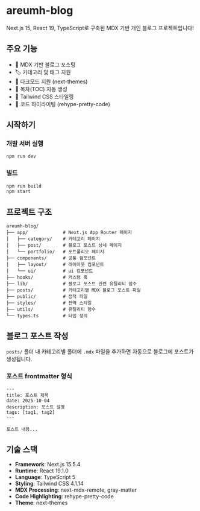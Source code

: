 # areumh-blog

Next.js 15, React 19, TypeScript로 구축된 MDX 기반 개인 블로그 프로젝트입니다! 

## 주요 기능

- 📝 MDX 기반 블로그 포스팅
- 🏷️ 카테고리 및 태그 지원
- 🎨 다크모드 지원 (next-themes)
- 📑 목차(TOC) 자동 생성
- 💅 Tailwind CSS 스타일링
- 🎯 코드 하이라이팅 (rehype-pretty-code)

## 시작하기

### 개발 서버 실행

```bash
npm run dev
```

### 빌드

```bash
npm run build
npm start
```

## 프로젝트 구조

```
areumh-blog/
├── app/             # Next.js App Router 페이지
│   ├── category/    # 카테고리 페이지
│   ├── post/        # 블로그 포스트 상세 페이지
│   └── portfolio/   # 포트폴리오 페이지
├── components/      # 공통 컴포넌트
│   ├── layout/      # 레이아웃 컴포넌트
│   └── ui/          # ui 컴포넌트
├── hooks/           # 커스텀 훅
├── lib/             # 블로그 포스트 관련 유틸리티 함수
├── posts/           # 카테고리별 MDX 블로그 포스트 파일
├── public/          # 정적 파일
├── styles/          # 전역 스타일
├── utils/           # 유틸리티 함수
└── types.ts         # 타입 정의
```

## 블로그 포스트 작성

`posts/` 폴더 내 카테고리별 폴더에 `.mdx` 파일을 추가하면 자동으로 블로그에 포스트가 생성됩니다.

### 포스트 frontmatter 형식

```mdx
---
title: 포스트 제목
date: 2025-10-04
description: 포스트 설명
tags: [tag1, tag2]
---

포스트 내용...
```

## 기술 스택

- **Framework**: Next.js 15.5.4
- **Runtime**: React 19.1.0
- **Language**: TypeScript 5
- **Styling**: Tailwind CSS 4.1.14
- **MDX Processing**: next-mdx-remote, gray-matter
- **Code Highlighting**: rehype-pretty-code
- **Theme**: next-themes
